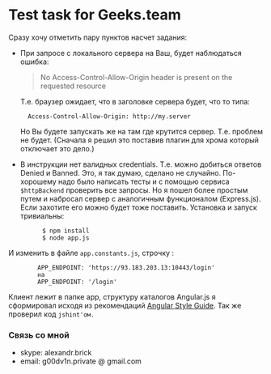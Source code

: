 # Test task for Geeks.team

Сразу хочу отметить пару пунктов насчет задания:
- При запросе с локального сервера на Ваш, будет наблюдаться ошибка:

    >    No Access-Control-Allow-Origin header is present on the requested resource

   Т.е. браузер ожидает, что в заголовке сервера будет, что то типа:

        Access-Control-Allow-Origin: http://my.server
    Но Вы будете запускать же на там где крутится сервер. Т.е. проблем не будет.
    (Сначала я решил это поставив плагин для хрома который отключает это дело.)
    
- В инструкции нет валидных credentials. Т.е. можно добиться ответов Denied и Banned.
Это, я так думаю, сделано не случайно. По-хорошему надо было написать тесты и с помощью сервиса `$httpBackend` проверить все запросы. Но я пошел более простым путем и набросал сервер с аналогичным функционалом (Express.js).
Если захотите его можно будет тоже поставить. Установка и запуск тривиальны:

        
            $ npm install
            $ node app.js

И изменить в файле `app.constants.js`, строчку :


            APP_ENDPOINT: 'https://93.183.203.13:10443/login'
            на
            APP_ENDPOINT: '/login'
        

Клиент лежит в папке app, структуру каталогов Angular.js я сформировал исходя из рекомендаций [Angular Style Guide](https://github.com/johnpapa/angular-styleguide).
Так же проверил код `jshint'ом.`

### Связь со мной 

- skype: alexandr.brick
- email: g00dv1n.private @ gmail.com

